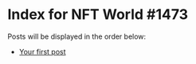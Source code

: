 # Index for NFT World #1473
Posts will be displayed in the order below:

- [Your first post](./001-first.md)


